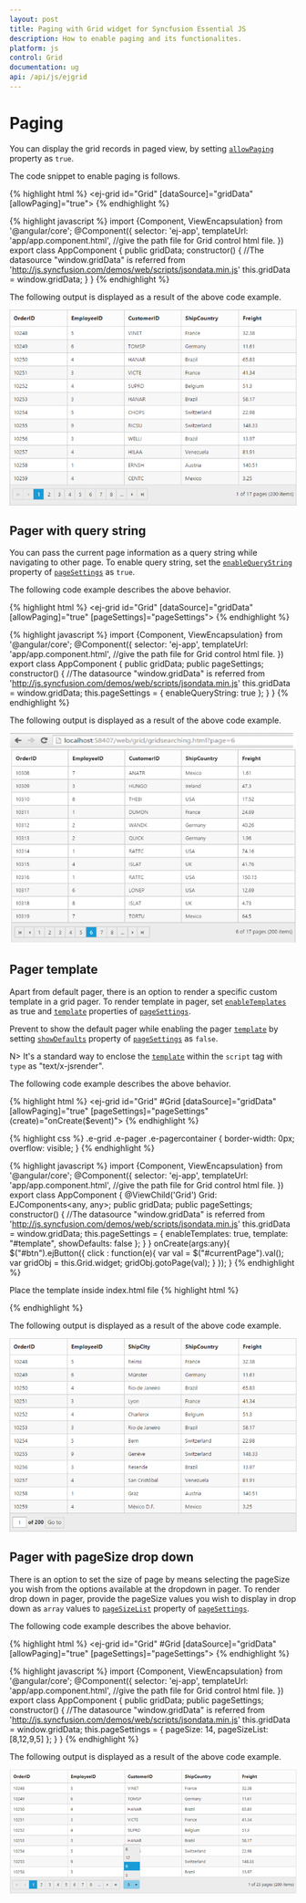 ```yaml
---
layout: post
title: Paging with Grid widget for Syncfusion Essential JS
description: How to enable paging and its functionalites.
platform: js
control: Grid
documentation: ug
api: /api/js/ejgrid
--- 
```

# Paging

You can display the grid records in paged view, by setting [`allowPaging`](https://help.syncfusion.com/api/angular/ejgrid#members:allowpaging "allowPaging") property as `true`. 

The code snippet to enable paging is follows.

{% highlight html %}
<ej-grid id="Grid" [dataSource]="gridData" [allowPaging]="true">
    <e-columns>
        <e-column field="OrderID"></e-column>
        <e-column field="EmployeeID"></e-column>
        <e-column field="CustomerID"></e-column>
        <e-column field="ShipCountry"></e-column>
        <e-column field="Freight"></e-column>
    </e-columns>
</ej-grid>
{% endhighlight %}

{% highlight javascript %}
import {Component, ViewEncapsulation} from '@angular/core';
@Component({
    selector: 'ej-app',
    templateUrl: 'app/app.component.html',  //give the path file for Grid control html file.
})
export class AppComponent {
    public gridData;
    constructor()
    {
        //The datasource "window.gridData" is referred from 'http://js.syncfusion.com/demos/web/scripts/jsondata.min.js'
        this.gridData = window.gridData;
    }
}
{% endhighlight %}

The following output is displayed as a result of the above code example.

![paging in Grid](paging_images/paging_img1.png)


## Pager with query string

You can pass the current page information as a query string while navigating to other page. To enable query string, set the [`enableQueryString`](https://help.syncfusion.com/api/angular/ejgrid#members:pagesettings-enablequerystring "enableQueryString") property of [`pageSettings`](https://help.syncfusion.com/api/angular/ejgrid#members:pagesettings "pageSettings") as `true`.

The following code example describes the above behavior.

{% highlight html %}
<ej-grid id="Grid" [dataSource]="gridData" [allowPaging]="true" [pageSettings]="pageSettings">
    <e-columns>
        <e-column field="OrderID"></e-column>
        <e-column field="EmployeeID"></e-column>
        <e-column field="CustomerID"></e-column>
        <e-column field="ShipCountry"></e-column>
        <e-column field="Freight"></e-column>
    </e-columns>
</ej-grid>
{% endhighlight %}

{% highlight javascript %}
import {Component, ViewEncapsulation} from '@angular/core';
@Component({
    selector: 'ej-app',
    templateUrl: 'app/app.component.html',  //give the path file for Grid control html file.
})
export class AppComponent {
    public gridData;
    public pageSettings;
    constructor()
    {
        //The datasource "window.gridData" is referred from 'http://js.syncfusion.com/demos/web/scripts/jsondata.min.js'
        this.gridData = window.gridData;
        this.pageSettings = { enableQueryString: true };
    }
}
{% endhighlight %}

The following output is displayed as a result of the above code example.

![pager with query string in Grid](paging_images/paging_img2.png)


## Pager template

Apart from default pager, there is an option to render a specific custom template in a grid pager. To render template in pager, set [`enableTemplates`](https://help.syncfusion.com/api/angular/ejgrid#members:pagesettings-enabletemplates "enableTemplates") as true and [`template`](https://help.syncfusion.com/api/angular/ejgrid#members:pagesettings-template "template") properties of [`pageSettings`](https://help.syncfusion.com/api/angular/ejgrid#members:pagesettings "pageSettings").

Prevent to show the default pager while enabling the pager [`template`](https://help.syncfusion.com/api/angular/ejgrid#members:pagesettings-template "template") by setting [`showDefaults`](https://help.syncfusion.com/api/angular/ejgrid#members:pagesettings-showdefaults "showDefaults") property of [`pageSettings`](https://help.syncfusion.com/api/angular/ejgrid#members:pagesettings "pageSettings") as `false`.

N> It's a standard way to enclose the [`template`](https://help.syncfusion.com/api/angular/ejgrid#members:pagesettings-template "template") within the `script` tag with `type` as "text/x-jsrender".

The following code example describes the above behavior.

{% highlight html %}
<ej-grid id="Grid" #Grid [dataSource]="gridData" [allowPaging]="true" [pageSettings]="pageSettings" (create)="onCreate($event)">
    <e-columns>
        <e-column field="OrderID"></e-column>
        <e-column field="EmployeeID"></e-column>
        <e-column field="CustomerID"></e-column>
        <e-column field="ShipCountry"></e-column>
        <e-column field="Freight"></e-column>
    </e-columns>
</ej-grid>
{% endhighlight %}

{% highlight css %}
.e-grid .e-pager .e-pagercontainer {
	border-width: 0px;
	overflow: visible;
}
{% endhighlight %}

{% highlight javascript %}
import {Component, ViewEncapsulation} from '@angular/core';
@Component({
    selector: 'ej-app',
    templateUrl: 'app/app.component.html',  //give the path file for Grid control html file.
})
export class AppComponent {
    @ViewChild('Grid') Grid: EJComponents<any, any>;
    public gridData;
    public pageSettings;
    constructor()
    {
        //The datasource "window.gridData" is referred from 'http://js.syncfusion.com/demos/web/scripts/jsondata.min.js'
        this.gridData = window.gridData;
        this.pageSettings = { enableTemplates: true, template: "#template", showDefaults: false };
    }
}
onCreate(args:any){
    $("#btn").ejButton({
        click : function(e){
            var val = $("#currentPage").val();
            var gridObj = this.Grid.widget;
            gridObj.gotoPage(val);
        }
    });
}
{% endhighlight %}

Place the template inside index.html file
{% highlight html %}
<script id="template" type="text/x-jsrender">
<input id="currentPage" type="text" style="text-align: center; width: 32px; height: 21px; background: white;" value="1" />
<label>of 200</label>
<button id="btn">Go to</button>
</script>
{% endhighlight %}

The following output is displayed as a result of the above code example.

![pager template in Angular Grid.](paging_images/paging_img3.png)


## Pager with pageSize drop down

There is an option to set the size of page by means selecting the pageSize you wish from the options available at the dropdown in pager. To render drop down in pager, provide the pageSize values you wish to display in drop down as `array` values to [`pageSizeList`](https://help.syncfusion.com/api/angular/ejgrid#members:pagesettings-pagesizelist "pageSizeList") property of [`pageSettings`](https://help.syncfusion.com/api/angular/ejgrid#members:pagesettings "pageSettings").

The following code example describes the above behavior.

{% highlight html %}
<ej-grid id="Grid" #Grid [dataSource]="gridData" [allowPaging]="true" [pageSettings]="pageSettings">
    <e-columns>
        <e-column field="OrderID"></e-column>
        <e-column field="EmployeeID"></e-column>
        <e-column field="CustomerID"></e-column>
        <e-column field="ShipCountry"></e-column>
        <e-column field="Freight"></e-column>
    </e-columns>
</ej-grid>
{% endhighlight %}

{% highlight javascript %}
import {Component, ViewEncapsulation} from '@angular/core';
@Component({
    selector: 'ej-app',
    templateUrl: 'app/app.component.html',  //give the path file for Grid control html file.
})
export class AppComponent {
    public gridData;
    public pageSettings;
    constructor()
    {
        //The datasource "window.gridData" is referred from 'http://js.syncfusion.com/demos/web/scripts/jsondata.min.js'
        this.gridData = window.gridData;
        this.pageSettings = { pageSize: 14, pageSizeList: [8,12,9,5] };
    }
}
{% endhighlight %}

The following output is displayed as a result of the above code example.

![pager with pagesize drop down in Angular Grid.](paging_images/paging_img4.png)
